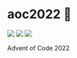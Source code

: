 # aoc2022 🎄

![](https://img.shields.io/badge/day%20📅-5-blue)
![](https://img.shields.io/badge/stars%20⭐-8-yellow)
![](https://img.shields.io/badge/days%20completed-4-red)

Advent of Code 2022
